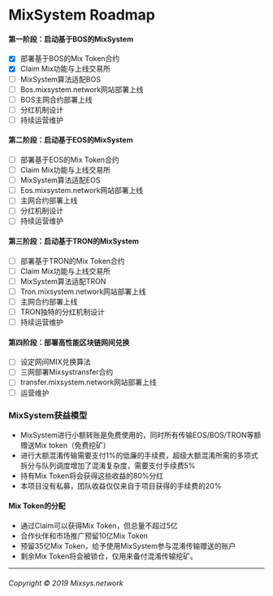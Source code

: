 # MixSystem Roadmap

#### 第一阶段：启动基于BOS的MixSystem
- [x] 部署基于BOS的Mix Token合约
- [x] Claim Mix功能与上线交易所
- [ ] MixSystem算法适配BOS 
- [ ] Bos.mixsystem.network网站部署上线 
- [ ] BOS主网合约部署上线
- [ ] 分红机制设计
- [ ] 持续运营维护

#### 第二阶段：启动基于EOS的MixSystem
- [ ] 部署基于EOS的Mix Token合约
- [ ] Claim Mix功能与上线交易所
- [ ] MixSystem算法适配EOS 
- [ ] Eos.mixsystem.network网站部署上线 
- [ ] 主网合约部署上线
- [ ] 分红机制设计
- [ ] 持续运营维护

#### 第三阶段：启动基于TRON的MixSystem
- [ ] 部署基于TRON的Mix Token合约
- [ ] Claim Mix功能与上线交易所
- [ ] MixSystem算法适配TRON 
- [ ] Tron.mixsystem.network网站部署上线 
- [ ] 主网合约部署上线
- [ ] TRON独特的分红机制设计
- [ ] 持续运营维护

#### 第四阶段：部署高性能区块链网间兑换
- [ ] 设定网间MIX兑换算法
- [ ] 三网部署Mixsystransfer合约
- [ ] transfer.mixsystem.network网站部署上线 
- [ ] 运营维护

### MixSystem获益模型
- MixSystem进行小额转账是免费使用的，同时所有传输EOS/BOS/TRON等额赠送Mix token（免费挖矿）
- 进行大额混淆传输需要支付1%的低廉的手续费，超级大额混淆所需的多项式拆分与队列调度增加了混淆复杂度，需要支付手续费5%
- 持有Mix Token将会获得这些收益的80%分红
- 本项目没有私募，团队收益仅仅来自于项目获得的手续费的20%

#### Mix Token的分配
- 通过Claim可以获得Mix Token，但总量不超过5亿
- 合作伙伴和市场推广预留10亿Mix Token
- 预留35亿Mix Token，给予使用MixSystem参与混淆传输赠送的账户
- 剩余Mix Token将会被锁仓，仅用来备付混淆传输挖矿。

---
###### Copyright © 2019 Mixsys.network
